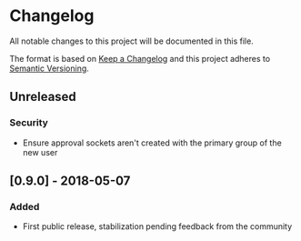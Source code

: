 # Changelog

All notable changes to this project will be documented in this file.

The format is based on [Keep a Changelog](http://keepachangelog.com/en/1.0.0/)
and this project adheres to [Semantic Versioning](http://semver.org/spec/v2.0.0.html).

## Unreleased

### Security
- Ensure approval sockets aren't created with the primary group of the new user

## [0.9.0] - 2018-05-07

### Added
- First public release, stabilization pending feedback from the community
